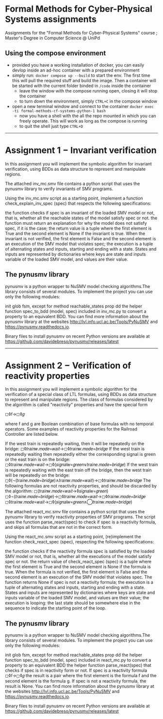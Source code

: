 # Formal Methods for Cyber-Physical Systems assignments
Assignments for the "Formal Methods for Cyber-Physical Systems" course ; Master's Degree in Computer Science @ UniPd

## Using the compose environment
- provided you have a working installation of docker, you can easily devlop inside an ad-hoc container with a prepared environment
- simply run: `docker compose up --build` to start the env. The first time this will pull the required stuff and build the image. Then a container will be started with the current folder binded in `/code` inside the container
  - leave the window with the compose running open, closing it will stop the container
  - to turn down the environment, simply `CTRL+C` in the compose window
- open a new terminal window and connect to the container `docker exec -ti formal-methods-cf-systems-python-1 bash`
  - now you have a shell with the all the repo mounted in which you can freely operate. This will work as long as the compose is running
  - to quit the shell just type `CTRL+D`

---

# Assignment 1 $-$ Invariant verification
In this assignment you will implement the symbolic algorithm for invariant verification, using BDDs as data structure to represent and manipulate regions.

The attached inv_mc.smv file contains a python script that uses the pynusmv library to verify invariants of SMV programs.

Using the inv_mc.smv script as a starting point, implement a function check_explain_inv_spec (spec) that respects the following specifications:

the function checks if spec is an invariant of the loaded SMV model or not, that is, whether all the reachable states of the model satisfy spec or not.
the function must return an explanation for why the model does not satisfy spec, if it is the case;
the return value is a tuple where the first element is True and the second element is None if the invariant is true. When the invariant is not verified, the first element is False and the second element is an execution of the SMV model that violates spec;
the execution is a tuple of alternating states and inputs, starting and ending with a state. States and inputs are represented by dictionaries where keys are state and inputs variable of the loaded SMV model, and values are their value.

## The pynusmv library
pynusmv is a python wrapper to NuSMV model checking algorithms.The library consists of several modules. To implement the project you can use only the following modules:

init
glob
fsm, except for method reachable_states
prop
dd 
the helper function spec_to_bdd (model, spec) included in inv_mc.py to convert a property to an equivalent BDD.
You can find more information about the pynusmv library at the websites http://lvl.info.ucl.ac.be/Tools/PyNuSMV and https://pynusmv.readthedocs.io.

Binary files to install pynusmv on recent Python versions are available at https://github.com/davidebreso/pynusmv/releases/latest

---

# Assignment 2 $-$ Verification of reactivity properties
In this assignment you will implement a symbolic algorithm for the verification of a special class of LTL formulas, using BDDs as data structure to represent and manipulate regions. The class of formulas considered by the algorithm is called "reactivity" properties and have the special form

◻◊𝑓→◻◊𝑔

where f and g are Boolean combination of base formulas with no temporal operators. Some examples of reactivity properties for the Railroad Controller are listed below.

If the west train is repeatedly waiting, then it will be repeatedly on the bridge:
◻◊𝑡𝑟𝑎𝑖𝑛𝑤.𝑚𝑜𝑑𝑒=𝑤𝑎𝑖𝑡→◻◊𝑡𝑟𝑎𝑖𝑛𝑤.𝑚𝑜𝑑𝑒=𝑏𝑟𝑖𝑑𝑔𝑒
If the west train is repeatedly waiting then repeatedly either the corresponding signal is green or the east train is on the bridge:
◻◊𝑡𝑟𝑎𝑖𝑛𝑤.𝑚𝑜𝑑𝑒=𝑤𝑎𝑖𝑡→◻◊(𝑠𝑖𝑔𝑛𝑎𝑙𝑤=𝑔𝑟𝑒𝑒𝑛∨𝑡𝑟𝑎𝑖𝑛𝑒.𝑚𝑜𝑑𝑒=𝑏𝑟𝑖𝑑𝑔𝑒)
If the west train is repeatedly waiting with the east train off the bridge, then the west train will be repeatedly on the bridge:
◻◊(¬(𝑡𝑟𝑎𝑖𝑛𝑒.𝑚𝑜𝑑𝑒=𝑏𝑟𝑖𝑑𝑔𝑒)∧𝑡𝑟𝑎𝑖𝑛𝑤.𝑚𝑜𝑑𝑒=𝑤𝑎𝑖𝑡)→◻◊𝑡𝑟𝑎𝑖𝑛𝑤.𝑚𝑜𝑑𝑒=𝑏𝑟𝑖𝑑𝑔𝑒
The following formulas are not reactivity properties, and should be discarded by the algorithm:
◻(𝑡𝑟𝑎𝑖𝑛𝑤.𝑚𝑜𝑑𝑒=𝑤𝑎𝑖𝑡→◊𝑠𝑖𝑔𝑛𝑎𝑙𝑤=𝑔𝑟𝑒𝑒𝑛)
◻◊¬(𝑡𝑟𝑎𝑖𝑛𝑒.𝑚𝑜𝑑𝑒=𝑏𝑟𝑖𝑑𝑔𝑒)→◻◊𝑡𝑟𝑎𝑖𝑛𝑤.𝑚𝑜𝑑𝑒=𝑤𝑎𝑖𝑡→◻◊𝑡𝑟𝑎𝑖𝑛𝑤.𝑚𝑜𝑑𝑒=𝑏𝑟𝑖𝑑𝑔𝑒
◻◊𝑡𝑟𝑎𝑖𝑛𝑤.𝑚𝑜𝑑𝑒=𝑤𝑎𝑖𝑡→◻◊(𝑠𝑖𝑔𝑛𝑎𝑙𝑤=𝑔𝑟𝑒𝑒𝑛∧◯𝑡𝑟𝑎𝑖𝑛𝑤.𝑚𝑜𝑑𝑒=𝑏𝑟𝑖𝑑𝑔𝑒)

The attached react_mc.smv file contains a python script that uses the pynusmv library to verify reactivity properties of SMV programs. The script uses the function parse_react(spec) to check if spec is a reactivity formula, and skips all formulas that are not in the correct form. 

Using the react_mc.smv script as a starting point, (re)implement the function check_react_spec (spec), respecting the following specifications:

the function checks if the reactivity formula spec is satisfied by the loaded SMV model or not, that is, whether all the executions of the model satisfy spec or not.
the return value of check_react_spec (spec) is a tuple where the first element is True and the second element is None if the formula is true. When the formula is not verified, the first element is False and the second element is an execution of the SMV model that violates spec. The function returns None if spec is not a reactivity formula;
the execution is a tuple of alternating states and inputs, starting and ending with a state. States and inputs are represented by dictionaries where keys are state and inputs variable of the loaded SMV model, and values are their value;
the execution is looping: the last state should be somewhere else in the sequence to indicate the starting point of the loop. 

## The pynusmv library
pynusmv is a python wrapper to NuSMV model checking algorithms.The library consists of several modules. To implement the project you can use only the following modules:

init
glob
fsm, except for method reachable_states
prop
dd 
the helper function spec_to_bdd (model, spec) included in react_mc.py to convert a property to an equivalent BDD
the helper function parse_react(spec) that checks if spec is in reactivity form or not. If spec is a reactivity formula
◻◊𝑓→◻◊𝑔
the result is a pair where the first element  is the formula f and the second element is the formula g. If spec is not a reactivity formula, the result is None.
You can find more information about the pynusmv library at the websites http://lvl.info.ucl.ac.be/Tools/PyNuSMV and https://pynusmv.readthedocs.io.

Binary files to install pynusmv on recent Python versions are available at https://github.com/davidebreso/pynusmv/releases/latest

